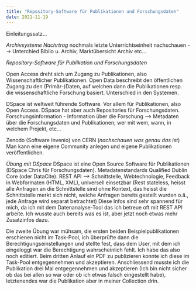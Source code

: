 ```yaml
---
title: "Repository-Software für Publikationen und Forschungsdaten"
date: 2021-11-19
---
```

Einleitungssatz...

*Archivsysteme Nachrtrag*
nochmals letzte Unterrichtseinheit nachschauen --> Unterchied Biblio u. Archiv, Marktübersicht Archiv etc...

*Repository-Software für Publikation und Forschungsdaten*

Open Access dreht sich um Zugang zu Publikationen, also Wissenschaftlicher Publikationen. Open Data beschreibt den öffentlichen Zugang zu den (Primär-)Daten, auf welchen dann die Publikationen resp. die wissenschaftliche Forschung basiert. Unterschied in den Systemen. 

DSpace ist weltweit führende Software. Vor allem für Publikationen, also Open Access. DSpace hat aber auch Repositories für Forschungsdaten. 
Forschungsinformation - Information über die Forschung --> Metadaten über die Forschungsdaten und Publikationen; wer mit wem, wann, in welchem Projekt, etc...

Zenodo (Software Invenio) von CERN (*nachschauen was genau das ist*)
Man kann eine eigene Community anlegen und eigene Publikationen veröffentlichen. 

*Übung mit DSpace*
DSpace ist eine Open Source Software für Publikationen (DSpace Chris für Forschungsdaten). Metadatenstandards Qualified Dublin Core (oder DataCite).
REST API --> Schnittstelle, Webtechnologie, Feedback in Webformaten (HTML, XML), universell einsetzbar (Rest stateless, heisst alle Anfragen an die Schnittstelle sind ohne Kontext, das heisst die Schnittstelle merkt sich nicht, welche Anfragen bereits gestellt wurden o.ä., jede Anfrage wird separat betrachtet)
Diese Infos sind sehr spannend für mich, da ich mit dem Datenanalyse-Tool das ich betreue oft mit REST API arbeite. Ich wusste auch bereits was es ist, aber jetzt noch etwas mehr Zusatzinfos dazu.

Die zweite Übung war mühsam, die ersten beiden Beispielpublikationen erschienen nicht im Task-Pool, ich überprüfte dann die Berechtigungseinstellungen und stellte fest, dass dem User, mit dem ich eingeloggt war die Berechtigung wahrscheinlich fehlt. Ich habe das also noch editiert. Beim dritten Anlauf ein PDF zu publizieren konnte ich diese im Task-Pool entgegennehmen und akzeptieren. Anschliessend musste ich die Publikation drei Mal entgegennehmen und akzeptieren (Ich bin nicht sicher ob das bei allen so war oder ob ich etwas falsch eingestellt habe), letztenendes war die Publikation aber in meiner Collection drin.



